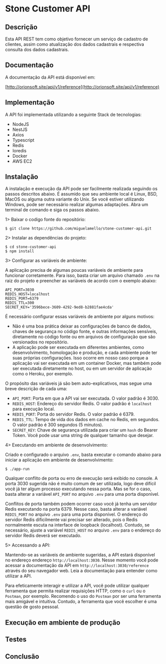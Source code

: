 # Stone Customer API

## Descrição
Esta API REST tem como objetivo fornecer um serviço de cadastro de clientes, assim como atualização dos dados cadastrais e respectiva consulta dos dados cadastrais. 

## Documentação
A documentação da API está disponível em:

[http://orionsoft.site/api/v1/reference](http://orionsoft.site/api/v1/reference)

## Implementação
A API foi implementada utilizando a seguinte Stack de tecnologias:

- NodeJS
- NestJS
- Axios
- Typescript
- Redis
- Ioredis
- Docker
- AWS EC2

## Instalação
A instalação e execução da API pode ser facilmente realizada seguindo os passos descritos abaixo. É assumido que seu ambiente local é Linux, BSD, MacOS ou alguma outra variante do Unix. Se você estiver utilizando Windows, pode ser necessário realizar algumas adaptações. Abra um terminal de comando e siga os passos abaixo.

1> Baixar o codigo fonte do repositório:

	$ git clone https://github.com/miguelamello/stone-customer-api.git

2> Instalar as dependências do projeto:

	$ cd stone-customer-api
	$ npm install

3> Configurar as variáveis de ambiente:

A aplicação precisa de algumas poucas variáveis de ambiente para funcionar corretamente. Para isso, basta criar um arquivo chamado `.env` na raiz do projeto e preencher as variáveis de acordo com o exemplo abaixo:

	API_PORT=3030
	REDIS_HOST=localhost
	REDIS_PORT=6379
	REDIS_TTL=300
	SECRET_KEY='3596bece-3609-4292-9ed8-b2881fae4cda'	

É necessário configurar essas variáveis de ambiente por alguns motivos:

- Não é uma boa prática deixar as configurações de banco de dados, chaves de segurança no código fonte, e outras informações sensíveis, diretamente no código fonte ou em arquivos de configuração que são versionados no repositório.
- A aplicação pode ser executada em diferentes ambientes, como desenvolvimento, homologação e produção, e cada ambiente pode ter suas próprias configurações. Isso ocorre em nosso caso porque a aplicação vai ser executada em um container Docker, mas também pode ser executada diretamente no host, ou em um servidor de aplicação como o Heroku, por exemplo.

O propósito das variáveis já são bem auto-explicativos, mas segue uma breve descrição de cada uma:

- `API_PORT`: Porta em que a API vai ser executada. O valor padrão é 3030.
- `REDIS_HOST`: Endereço do servidor Redis. O valor padrão é `localhost` para execução local.
- `REDIS_PORT`: Porta do servidor Redis. O valor padrão é 6379.
- `REDIS_TTL`: Tempo de vida dos dados em cache no Redis, em segundos. O valor padrão é 300 segundos (5 minutos).
- `SECRET_KEY`: Chave de segurança utilizada para criar um `hash` do Bearer Token. Você pode usar uma string de qualquer tamanho que desejar. 

4> Executando em ambiente de desenvolvimento:

Criado e configurado o arquivo `.env`, basta executar o comando abaixo para iniciar a aplicação em ambiente de desenvolvimento:

	$ ./app-run

Qualquer conflito de porta ou erro de execução será exibido no console. A porta 3030 sugerida não é muito comum de ser utilizada, logo deve difícil vocẽ já ter algum processo executando nessa porta. Mas se for o caso, basta alterar a variável `API_PORT` no arquivo `.env` para uma porta disponível. 

Conflitos de porta também podem ocorrer caso você já tenha um servidor Redis executando na porta 6379. Nesse caso, basta alterar a variável `REDIS_PORT` no arquivo `.env` para uma porta disponível. O endereço do servidor Redis dificilmente vai precisar ser alterado, pois o Redis normalmente escuta na interface de loopback (localhost). Contudo, se necessário, ajuste a variável `REDIS_HOST` no arquivo `.env` para o endereço do servidor Redis deverá ser executado.

5> Accessando a API:

Mantendo-se as variáveis de ambiente sugeridas, a API estará disponível no endereço endereço `http://localhost:3030`. Nesse momento você pode acessar a documentação da API em `http://localhost:3030/reference` através do seu navegador web. Leia a documentação para entender como utilizar a API.

Para efeticamente interagir e utilizar a API, você pode utilizar qualquer ferramenta que permita realizar requisições HTTP, como o `curl` ou o `Postman`, por exemplo. Recomendo o uso do `Postman` por ser uma ferramenta mais amigável e intuitiva. Contudo, a ferramenta que você escolher é uma questão de gosto pessoal.

## Execução em ambiente de produção

## Testes

## Conclusão


